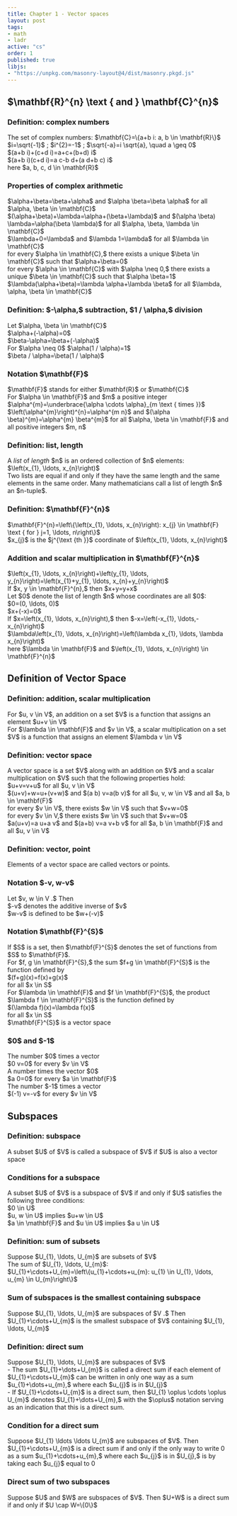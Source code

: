 ```yaml
---
title: Chapter 1 - Vector spaces
layout: post
tags:
- math
- ladr
active: "cs"
order: 1
published: true
libjs:
- "https://unpkg.com/masonry-layout@4/dist/masonry.pkgd.js"
---
```

<h2>$\mathbf{R}^{n} \text { and } \mathbf{C}^{n}$</h2>
<div class="grid" >
   <div class="card">
      <div class="card__header">
         <h3>Definition: complex numbers</h3>
      </div>
      <div class="card__body">
         The set of complex numbers: $\mathbf{C}=\{a+b i: a, b \in \mathbf{R}\}$<br>
         $i=\sqrt{-1}$ ; $i^{2}=-1$ ; $\sqrt{-a}=i \sqrt{a}, \quad a \geq 0$ <br>
         $(a+b i)+(c+d i)=a+c+(b+d) i$ <br>
         $(a+b i)(c+d i)=a c-b d+(a d+b c) i$ <br>
         here $a, b, c, d \in \mathbf{R}$
      </div>
   </div>
   <div class="card">
      <div class="card__header">
         <h3>Properties of complex arithmetic</h3>
      </div>
      <div class="card__body">
         <p>
            $\alpha+\beta=\beta+\alpha$ and $\alpha \beta=\beta \alpha$ for all $\alpha, \beta \in \mathbf{C}$<br>
            $(\alpha+\beta)+\lambda=\alpha+(\beta+\lambda)$ and $(\alpha \beta) \lambda=\alpha(\beta \lambda)$ for all $\alpha, \beta, \lambda \in \mathbf{C}$<br>
            $\lambda+0=\lambda$ and $\lambda 1=\lambda$ for all $\lambda \in \mathbf{C}$<br>
            for every $\alpha \in \mathbf{C},$ there exists a unique $\beta \in \mathbf{C}$ such that $\alpha+\beta=0$<br>
            for every $\alpha \in \mathbf{C}$ with $\alpha \neq 0,$ there exists a unique $\beta \in \mathbf{C}$ such that $\alpha \beta=1$<br>
            $\lambda(\alpha+\beta)=\lambda \alpha+\lambda \beta$ for all $\lambda, \alpha, \beta \in \mathbf{C}$
         </p>
      </div>
   </div>
   <div class="card">
      <div class="card__header">
         <h3>Definition: $-\alpha,$ subtraction, $1 / \alpha,$ division</h3>
      </div>
      <div class="card__body">
         <p>
            Let $\alpha, \beta \in \mathbf{C}$<br>
            $\alpha+(-\alpha)=0$<br>
            $\beta-\alpha=\beta+(-\alpha)$<br>
            For $\alpha \neq 0$  $\alpha(1 / \alpha)=1$<br>
            $\beta / \alpha=\beta(1 / \alpha)$<br>
         </p>
      </div>
   </div>
   <div class="card">
      <div class="card__header">
         <h3>Notation $\mathbf{F}$</h3>
      </div>
      <div class="card__body">
         <p>
            $\mathbf{F}$ stands for either $\mathbf{R}$ or $\mathbf{C}$<br>
            For $\alpha \in \mathbf{F}$ and $m$ a positive integer<br>
            $\alpha^{m}=\underbrace{\alpha \cdots \alpha}_{m \text { times }}$<br>
            $\left(\alpha^{m}\right)^{n}=\alpha^{m n}$ and $(\alpha \beta)^{m}=\alpha^{m} \beta^{m}$ for all $\alpha, \beta \in \mathbf{F}$ and all positive integers $m, n$
         </p>
      </div>
   </div>
   <div class="card">
      <div class="card__header">
         <h3>Definition: list, length</h3>
      </div>
      <div class="card__body">
         <p>
            A <i>list</i> of <i>length</i> $n$ is an ordered collection of $n$ elements: <br>
            $\left(x_{1}, \ldots, x_{n}\right)$<br>
            Two lists are equal if and only if they have the same length and the same elements in the same order.
            Many mathematicians call a list of length $n$ an $n-tuple$.
         </p>
      </div>
   </div>
   <div class="card">
      <div class="card__header">
         <h3>Definition: $\mathbf{F}^{n}$</h3>
      </div>
      <div class="card__body">
         <p>
            $\mathbf{F}^{n}=\left\{\left(x_{1}, \ldots, x_{n}\right): x_{j} \in \mathbf{F} \text { for } j=1, \ldots, n\right\}$<br>
            $x_{j}$ is the $j^{\text {th }}$ coordinate of $\left(x_{1}, \ldots, x_{n}\right)$<br>
         </p>
      </div>
   </div>
   <div class="card">
      <div class="card__header">
         <h3>Addition and scalar multiplication in $\mathbf{F}^{n}$</h3>
      </div>
      <div class="card__body">
         <p>
            $\left(x_{1}, \ldots, x_{n}\right)+\left(y_{1}, \ldots, y_{n}\right)=\left(x_{1}+y_{1}, \ldots, x_{n}+y_{n}\right)$<br>
            If $x, y \in \mathbf{F}^{n},$ then $x+y=y+x$<br>
            Let $0$ denote the list of length $n$ whose coordinates are all $0$:<br>
            $0=(0, \ldots, 0)$<br>
            $x+(-x)=0$<br>
            If $x=\left(x_{1}, \ldots, x_{n}\right),$ then $-x=\left(-x_{1}, \ldots,-x_{n}\right)$<br>
            $\lambda\left(x_{1}, \ldots, x_{n}\right)=\left(\lambda x_{1}, \ldots, \lambda x_{n}\right)$<br>
            here $\lambda \in \mathbf{F}$ and $\left(x_{1}, \ldots, x_{n}\right) \in \mathbf{F}^{n}$
         </p>
      </div>
   </div>
</div>
<h2>Definition of Vector Space</h2>
<div class="grid" >
   <div class="card">
      <div class="card__header">
         <h3>Definition: addition, scalar multiplication</h3>
      </div>
      <div class="card__body">
         <p>
            For $u, v \in V$, an addition on a set $V$ is a function that assigns an element $u+v \in V$<br>
            For $\lambda \in \mathbf{F}$ and $v \in V$, a scalar multiplication on a set $V$ is a function that assigns an element $\lambda v \in V$
         </p>
      </div>
   </div>
   <div class="card">
      <div class="card__header">
         <h3>Definition: vector space</h3>
      </div>
      <div class="card__body">
         <p>
            A vector space is a set $V$ along with an addition on $V$ and a scalar multiplication on $V$ such that the following properties hold:<br>
            $u+v=v+u$ for all $u, v \in V$<br>
            $(u+v)+w=u+(v+w)$ and $(a b) v=a(b v)$ for all $u, v, w \in V$
            and all $a, b \in \mathbf{F}$<br>
            for every $v \in V$, there exists $w \in V$ such that $v+w=0$<br>
            for every $v \in V,$ there exists $w \in V$ such that $v+w=0$<br>
            $a(u+v)=a u+a v$ and $(a+b) v=a v+b v$ for all $a, b \in \mathbf{F}$ and all $u, v \in V$
         </p>
      </div>
   </div>
   <div class="card">
      <div class="card__header">
         <h3>Definition: vector, point</h3>
      </div>
      <div class="card__body">
         <p>
            Elements of a vector space are called vectors or points.
         </p>
      </div>
   </div>
   <div class="card">
      <div class="card__header">
         <h3>Notation $-v, w-v$</h3>
      </div>
      <div class="card__body">
         <p>
            Let $v, w \in V .$ Then<br>
            $-v$ denotes the additive inverse of $v$ <br>
            $w-v$ is defined to be $w+(-v)$
         </p>
      </div>
   </div>
   <div class="card">
      <div class="card__header">
         <h3>Notation $\mathbf{F}^{S}$</h3>
      </div>
      <div class="card__body">
         <p>
            If $S$ is a set, then $\mathbf{F}^{S}$ denotes the set of functions from $S$ to $\mathbf{F}$. <br>
            For $f, g \in \mathbf{F}^{S},$ the sum $f+g \in \mathbf{F}^{S}$ is the function defined by<br>
            $(f+g)(x)=f(x)+g(x)$<br>
            for all $x \in S$<br>
            For $\lambda \in \mathbf{F}$ and $f \in \mathbf{F}^{S}$, the product $\lambda f \in \mathbf{F}^{S}$ is the function defined by<br>
            $(\lambda f)(x)=\lambda f(x)$<br>
            for all $x \in S$<br>
            $\mathbf{F}^{S}$ is a vector space
         </p>
      </div>
   </div>
   <div class="card">
      <div class="card__header">
         <h3>$0$ and $-1$</h3>
      </div>
      <div class="card__body">
         <p>
            The number $0$ times a vector<br>
            $0 v=0$ for every $v \in V$<br>
            A number times the vector $0$<br>
            $a 0=0$ for every $a \in \mathbf{F}$<br>
            The number $-1$ times a vector<br>
            $(-1) v=-v$ for every $v \in V$
         </p>
      </div>
   </div>
</div>
<h2>Subspaces</h2>
<div class="grid" >
   <div class="card">
      <div class="card__header">
         <h3>Definition: subspace</h3>
      </div>
      <div class="card__body">
         <p>
            A subset $U$ of $V$ is called a subspace of $V$ if $U$ is also a vector space
         </p>
      </div>
   </div>
   <div class="card">
      <div class="card__header">
         <h3>Conditions for a subspace</h3>
      </div>
      <div class="card__body">
         <p>
            A subset $U$ of $V$ is a subspace of $V$ if and only if $U$ satisfies the following three conditions:<br>
            $0 \in U$<br>
            $u, w \in U$ implies $u+w \in U$<br>
            $a \in \mathbf{F}$ and $u \in U$ implies $a u \in U$
         </p>
      </div>
   </div>
   <div class="card">
      <div class="card__header">
         <h3>Definition: sum of subsets</h3>
      </div>
      <div class="card__body">
         <p>
            Suppose $U_{1}, \ldots, U_{m}$ are subsets of $V$<br>
            The sum of $U_{1}, \ldots, U_{m}$:<br>
            $U_{1}+\cdots+U_{m}=\left\{u_{1}+\cdots+u_{m}: u_{1} \in U_{1}, \ldots, u_{m} \in U_{m}\right\}$
         </p>
      </div>
   </div>
   <div class="card">
      <div class="card__header">
         <h3>Sum of subspaces is the smallest containing subspace</h3>
      </div>
      <div class="card__body">
         <p>
            Suppose $U_{1}, \ldots, U_{m}$ are subspaces of $V .$ Then $U_{1}+\cdots+U_{m}$ is the smallest subspace of $V$ containing $U_{1}, \ldots, U_{m}$
         </p>
      </div>
   </div>
   <div class="card">
      <div class="card__header">
         <h3>Definition: direct sum</h3>
      </div>
      <div class="card__body">
         <p>
            Suppose $U_{1}, \ldots, U_{m}$ are subspaces of $V$<br>
            - The sum $U_{1}+\dots+U_{m}$ is called a direct sum if each element of $U_{1}+\cdots+U_{m}$ can be written in only one way as a sum $u_{1}+\dots+u_{m},$ where each $u_{j}$ is in $U_{j}$<br>
            - If $U_{1}+\cdots+U_{m}$ is a direct sum, then $U_{1} \oplus \cdots \oplus U_{m}$ denotes $U_{1}+\dots+U_{m},$ with the $\oplus$ notation serving as an indication that this is a direct sum.
         </p>
      </div>
   </div>
   <div class="card">
      <div class="card__header">
         <h3>Condition for a direct sum</h3>
      </div>
      <div class="card__body">
         <p>
            Suppose $U_{1} \ldots \ldots U_{m}$ are subspaces of $V$. Then $U_{1}+\cdots+U_{m}$ is a direct sum if and only if the only way to write 0 as a sum $u_{1}+\cdots+u_{m},$ where each $u_{j}$ is in $U_{j},$ is by taking each $u_{j}$ equal to 0
         </p>
      </div>
   </div>
   <div class="card">
      <div class="card__header">
         <h3>Direct sum of two subspaces</h3>
      </div>
      <div class="card__body">
         <p>
            Suppose $U$ and $W$ are subspaces of $V$. Then $U+W$ is a direct sum if and only if $U \cap W=\{0\}$
         </p>
      </div>
   </div>
</div>
<script>
var Fasonry = function() {
   console.log("FFF")
    var elem = document.getElementsByClassName('grid');
    var arrayLength = elem.length;
    for (var i = 0; i < arrayLength; i++) {
         new Masonry(elem[i], {
            // options
            itemSelector: '.card',
            columnWidth: 345,
            horizontalOrder: true,
            gutter: 60
        });
        //Do something
    }
}
</script>
